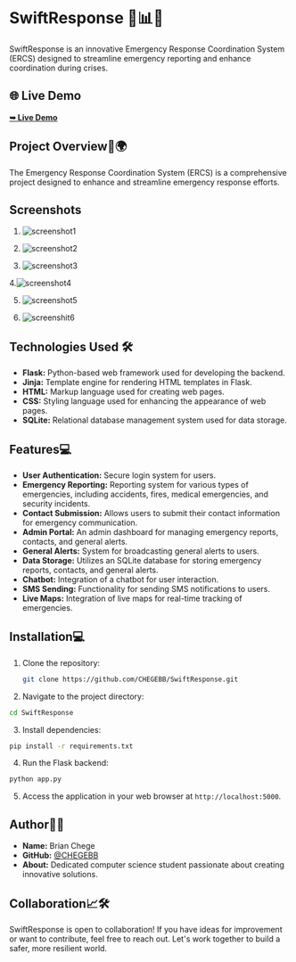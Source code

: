 # SwiftResponse 🚀📊📱

SwiftResponse is an innovative Emergency Response Coordination System (ERCS) designed to streamline emergency reporting and enhance coordination during crises.
## 🌐 Live Demo
 <a href="https://swiftresponse-ercs-1.onrender.com"><strong>➥ Live Demo</strong></a>

## Project Overview📝🌍

The Emergency Response Coordination System (ERCS) is a comprehensive project designed to enhance and streamline emergency response efforts.

## Screenshots

1. ![screenshot1](https://github.com/CHEGEBB/SwiftResponse/assets/123733116/c5d89397-b7fe-4bd8-9789-ffd84eb76989)

2. ![screenshot2](https://github.com/CHEGEBB/SwiftResponse/assets/123733116/236d9f78-67f5-43ce-a740-f993ee29f948)

3. ![screenshot3](https://github.com/CHEGEBB/SwiftResponse/assets/123733116/1bc832bf-0cd2-4ea3-ac1b-27651673bc57)

4.![screenshot4](https://github.com/CHEGEBB/SwiftResponse/assets/123733116/936a9d4f-99c4-4fee-9420-7c0025391b09)

5. ![screenshot5](https://github.com/CHEGEBB/SwiftResponse/assets/123733116/08c383f8-4cd8-4b0a-840b-84de1a670ac9)

6. ![screenshit6](https://github.com/CHEGEBB/SwiftResponse/assets/123733116/b7819444-d8e9-4bcd-b41a-bda4949c67e4)

## Technologies Used 🛠️

- **Flask:** Python-based web framework used for developing the backend.
- **Jinja:** Template engine for rendering HTML templates in Flask.
- **HTML:** Markup language used for creating web pages.
- **CSS:** Styling language used for enhancing the appearance of web pages.
- **SQLite:** Relational database management system used for data storage.

## Features💻

- **User Authentication:** Secure login system for users.
- **Emergency Reporting:** Reporting system for various types of emergencies, including accidents, fires, medical emergencies, and security incidents.
- **Contact Submission:** Allows users to submit their contact information for emergency communication.
- **Admin Portal:** An admin dashboard for managing emergency reports, contacts, and general alerts.
- **General Alerts:** System for broadcasting general alerts to users.
- **Data Storage:** Utilizes an SQLite database for storing emergency reports, contacts, and general alerts.
- **Chatbot:** Integration of a chatbot for user interaction.
- **SMS Sending:** Functionality for sending SMS notifications to users.
- **Live Maps:** Integration of live maps for real-time tracking of emergencies.

## Installation💻

1. Clone the repository:
   ```bash
   git clone https://github.com/CHEGEBB/SwiftResponse.git
   ```
  
2. Navigate to the project directory:
```bash
cd SwiftResponse

```

3. Install dependencies:
```bash
pip install -r requirements.txt

```

4. Run the Flask backend:
```bash
python app.py

```

5. Access the application in your web browser at `http://localhost:5000`.

## Author📸💪

- **Name:** Brian Chege
- **GitHub:** [@CHEGEBB](https://github.com/CHEGEBB)
- **About:** Dedicated computer science student passionate about creating innovative solutions.

## Collaboration📈🛠️

SwiftResponse is open to collaboration! If you have ideas for improvement or want to contribute, feel free to reach out. Let's work together to build a safer, more resilient world.

